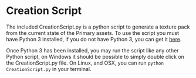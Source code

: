# Creation Script

The included CreationScript.py is a python script to generate a texture pack from the current state of the Primary assets. To use the script you must have Python 3 installed, if you do not have Python 3, you can get it [here](http://python.org).

Once Python 3 has been installed, you may run the script like any other Python script, on Windows it should be possible to simply double click on the CreationScript.py file. On Linux, and OSX, you can run ```python CreationScript.py``` in your terminal.
